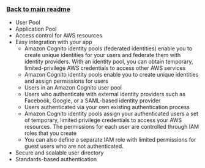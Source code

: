 ### [Back to main readme](Readme.md)

- User Pool
- Application Pool
- Access control for AWS resources
- Easy integration with your app
	- Amazon Cognito identity pools (federated identities) enable you to create unique identities for your users and federate them with identity providers. With an identity pool, you can obtain temporary, limited-privilege AWS credentials to access other AWS services
	- Amazon Cognito identity pools enable you to create unique identities and assign permissions for users
	- Users in an Amazon Cognito user pool
	- Users who authenticate with external identity providers such as Facebook, Google, or a SAML-based identity provider
	- Users authenticated via your own existing authentication process
	- Amazon Cognito identity pools assign your authenticated users a set of temporary, limited privilege credentials to access your AWS resources. The permissions for each user are controlled through IAM roles that you create
	- You can also define a separate IAM role with limited permissions for guest users who are not authenticated.
- Secure and scalable user directory
- Standards-based authentication
